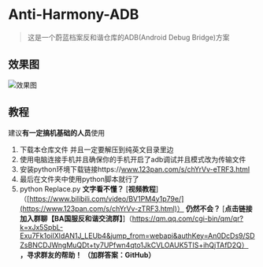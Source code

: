 # Anti-Harmony-ADB

> 这是一个蔚蓝档案反和谐仓库的ADB(Android Debug Bridge)方案

## 效果图

![效果图](./反和谐修改效果图.png)

## 教程
建议**有一定搞机基础的人员**使用
1. 下载本仓库文件 并且一定要解压到纯英文目录里边   
2. 使用电脑连接手机并且确保你的手机开启了adb调试并且模式改为传输文件   
3. 安装python环境下载链接https://www.123pan.com/s/chYrVv-eTRF3.html   
4. 最后在文件夹中使用python脚本就行了
5. python Replace.py
**文字看不懂？** [**视频教程**]（[https://www.bilibili.com/video/BV1PM4y1p79e/](https://www.123pan.com/s/chYrVv-zTRF3.html)）
**仍然不会？** [**点击链接加入群聊【BA国服反和谐交流群】**]（https://qm.qq.com/cgi-bin/qm/qr?k=xJx5SpbL-Exu7Fk1oiIXldAN1J_LEUb4&jump_from=webapi&authKey=An0DcDs9/SDZsBNCDJWngMuQDt+ty7UPfwn4qto1JkCVLOAUK5TIS+ihQjTAfD2Q） **，寻求群友的帮助！ （加群答案：GitHub）**
